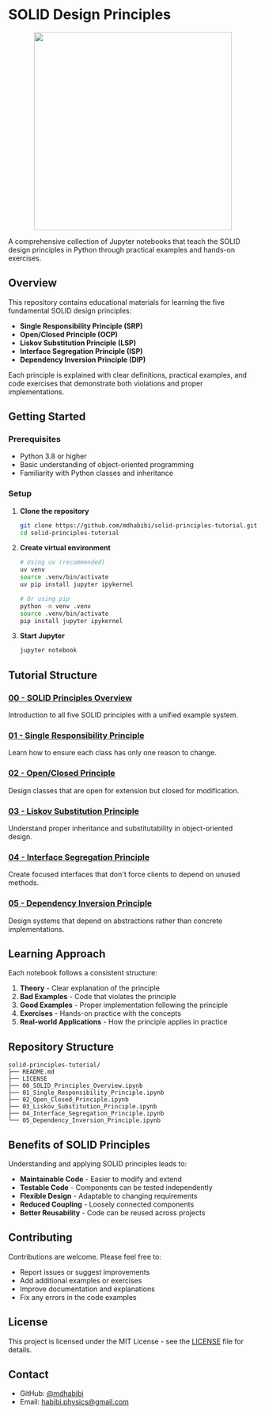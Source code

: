 # SOLID Design Principles

<div align="center">
  <img src="Banner-solid.png" width="400">
</div>

A comprehensive collection of Jupyter notebooks that teach the SOLID design principles in Python through practical examples and hands-on exercises.

## Overview

This repository contains educational materials for learning the five fundamental SOLID design principles:

- **Single Responsibility Principle (SRP)**
- **Open/Closed Principle (OCP)** 
- **Liskov Substitution Principle (LSP)**
- **Interface Segregation Principle (ISP)**
- **Dependency Inversion Principle (DIP)**

Each principle is explained with clear definitions, practical examples, and code exercises that demonstrate both violations and proper implementations.

## Getting Started

### Prerequisites

- Python 3.8 or higher
- Basic understanding of object-oriented programming
- Familiarity with Python classes and inheritance

### Setup

1. **Clone the repository**
   ```bash
   git clone https://github.com/mdhabibi/solid-principles-tutorial.git
   cd solid-principles-tutorial
   ```

2. **Create virtual environment**
   ```bash
   # Using uv (recommended)
   uv venv
   source .venv/bin/activate
   uv pip install jupyter ipykernel
   
   # Or using pip
   python -m venv .venv
   source .venv/bin/activate
   pip install jupyter ipykernel
   ```

3. **Start Jupyter**
   ```bash
   jupyter notebook
   ```

## Tutorial Structure

### [00 - SOLID Principles Overview](00_SOLID_Principles_Overview.ipynb)
Introduction to all five SOLID principles with a unified example system.

### [01 - Single Responsibility Principle](01_Single_Responsibility_Principle.ipynb)
Learn how to ensure each class has only one reason to change.

### [02 - Open/Closed Principle](02_Open_Closed_Principle.ipynb)
Design classes that are open for extension but closed for modification.

### [03 - Liskov Substitution Principle](03_Liskov_Substitution_Principle.ipynb)
Understand proper inheritance and substitutability in object-oriented design.

### [04 - Interface Segregation Principle](04_Interface_Segregation_Principle.ipynb)
Create focused interfaces that don't force clients to depend on unused methods.

### [05 - Dependency Inversion Principle](05_Dependency_Inversion_Principle.ipynb)
Design systems that depend on abstractions rather than concrete implementations.

## Learning Approach

Each notebook follows a consistent structure:

1. **Theory** - Clear explanation of the principle
2. **Bad Examples** - Code that violates the principle
3. **Good Examples** - Proper implementation following the principle
4. **Exercises** - Hands-on practice with the concepts
5. **Real-world Applications** - How the principle applies in practice

## Repository Structure

```
solid-principles-tutorial/
├── README.md
├── LICENSE
├── 00_SOLID_Principles_Overview.ipynb
├── 01_Single_Responsibility_Principle.ipynb
├── 02_Open_Closed_Principle.ipynb
├── 03_Liskov_Substitution_Principle.ipynb
├── 04_Interface_Segregation_Principle.ipynb
└── 05_Dependency_Inversion_Principle.ipynb
```

## Benefits of SOLID Principles

Understanding and applying SOLID principles leads to:

- **Maintainable Code** - Easier to modify and extend
- **Testable Code** - Components can be tested independently  
- **Flexible Design** - Adaptable to changing requirements
- **Reduced Coupling** - Loosely connected components
- **Better Reusability** - Code can be reused across projects

## Contributing

Contributions are welcome. Please feel free to:

- Report issues or suggest improvements
- Add additional examples or exercises
- Improve documentation and explanations
- Fix any errors in the code examples

## License

This project is licensed under the MIT License - see the [LICENSE](LICENSE) file for details.

## Contact

- GitHub: [@mdhabibi](https://github.com/mdhabibi)
- Email: habibi.physics@gmail.com
